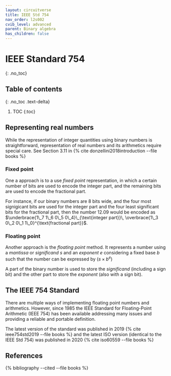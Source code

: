 ```yaml
---
layout: circuitverse
title: IEEE Std 754
nav_order: l2s002
cvib_level: advanced
parent: Binary algebra
has_children: false
---
```



# IEEE Standard 754
{: .no_toc}


## Table of contents
{: .no_toc .text-delta}

1. TOC
{:toc}


## Representing real numbers

While the representation of integer quantities using binary numbers is straightforward, representation of real numbers and its arithmetics require special care. See Section 3.11 in {% cite donzellini2018introduction --file books %}


### Fixed point

One a approach is to a use *fixed point* representation, in which a certain number of bits are used to encode the integer part, and the remaining bits are used to encode the fractional part.

For instance, if our binary numbers are 8 bits wide, and the four most signigicant bits are used for the integer part and the four least significant bits for the fractional part, then the number 12.09 would be encoded as $\underbrace{1\_7 1\_6 0\_5 0\_4}\_{\text{integer part}}\, \overbrace{1\_3 0\_2 0\_1 1\_0}^{\text{fractional part}}$.


### Floating point

Another approach is the *floating point* method. It represents a number using a *mantissa* or *significand* $s$ and an *exponent* $e$ considering a fixed base $b$ such that the number can be expressed by $(s\times b^e)$

A part of the binary number is used to store the *significand* (including a sign bit) and the other part to store the *exponent* (also with a sign bit).


## The IEEE 754 Standard

There are multiple ways of implementing floating point numbers and arithmetics. However, since 1985 the IEEE Standard for Floating-Point Arithmetic (IEEE 754) has been available addressing many issues and providing a reliable and portable definition.

The latest version of the standard was published in 2019 {% cite ieee754std2019 --file books %} and the latest ISO version (identical to the IEEE Std 754) was published in 2020 {% cite iso60559 --file books %}


## References

{% bibliography --cited --file books %}
